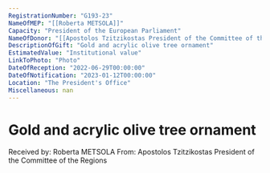 ```yaml
---
RegistrationNumber: "G193-23"
NameOfMEP: "[[Roberta METSOLA]]"
Capacity: "President of the European Parliament"
NameOfDonor: "[[Apostolos Tzitzikostas President of the Committee of the Regions]]"
DescriptionOfGift: "Gold and acrylic olive tree ornament"
EstimatedValue: "Institutional value"
LinkToPhoto: "Photo"
DateOfReception: "2022-06-29T00:00:00"
DateOfNotification: "2023-01-12T00:00:00"
Location: "The President's Office"
Miscellaneous: nan
---
```


# Gold and acrylic olive tree ornament

Received by: Roberta METSOLA
From: Apostolos Tzitzikostas President of the Committee of the Regions
